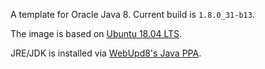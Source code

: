 A template for Oracle Java 8.
Current build is `1.8.0_31-b13`.

The image is based on [Ubuntu 18.04 LTS](https://hub.docker.com/u/esycat/ubuntu/).

JRE/JDK is installed via [WebUpd8's Java PPA](https://launchpad.net/~webupd8team/+archive/ubuntu/java).
